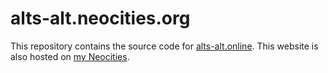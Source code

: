 # alts-alt.neocities.org

This repository contains the source code for [alts-alt.online](https://alts-alt.online). This website is also hosted on [my Neocities](https://alts-alt.neocities.org).

